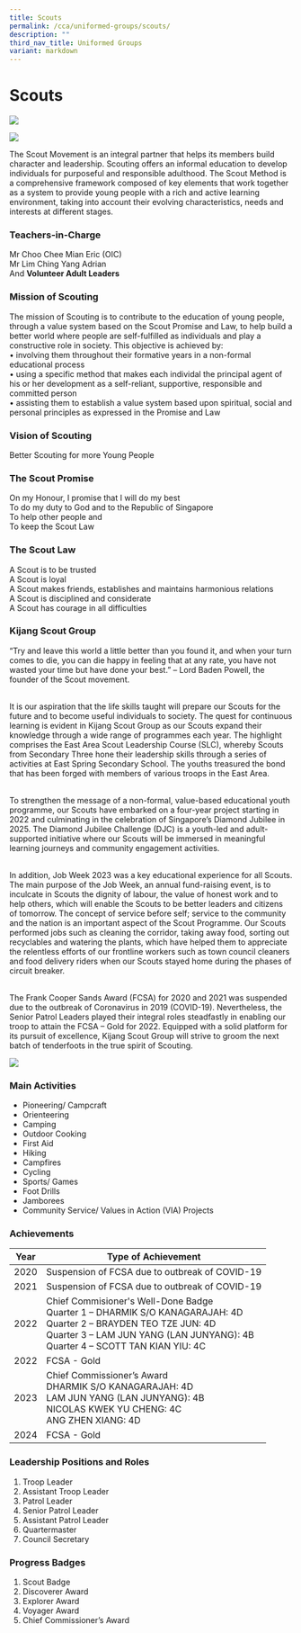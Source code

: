 ```yaml
---
title: Scouts
permalink: /cca/uniformed-groups/scouts/
description: ""
third_nav_title: Uniformed Groups
variant: markdown
---
```

Scouts
======
![](/images/CCA/Uniformed%20Groups/Scouts/scouts202301.jpg)

![](/images/CCA/Uniformed%20Groups/Scouts/scouts202302.jpg)

The Scout Movement is an integral partner that helps its members build character and leadership. Scouting offers an informal education to develop individuals for purposeful and responsible adulthood. The Scout Method is a comprehensive framework composed of key elements that work together as a system to provide young people with a rich and active learning environment, taking into account their evolving characteristics, needs and interests at different stages.

### Teachers-in-Charge

Mr Choo Chee Mian Eric (OIC)&nbsp;<br>
Mr Lim Ching Yang Adrian <br>
And&nbsp;<b>Volunteer Adult Leaders</b>

### Mission of Scouting
The mission of Scouting is to contribute to the education of young people, through a value system based on the Scout Promise and Law, to help build a better world where people are self-fulfilled as individuals and play a constructive role in society. This objective is achieved by:
<br>•	involving them throughout their formative years in a non-formal educational process
<br>•	using a specific method that makes each individal the principal agent of his or her development as a self-reliant, supportive, responsible and committed person
<br>•	assisting them to establish a value system based upon spiritual, social and personal principles as expressed in the Promise and Law


### Vision of Scouting

Better Scouting for more Young People

### The Scout Promise

On my Honour, I promise that I will do my best
<br>To do my duty to God and to the Republic of Singapore
<br>To help other people and
<br>To keep the Scout Law


### The Scout Law
A Scout is to be trusted
<br>A Scout is loyal
<br>A Scout makes friends, establishes and maintains harmonious relations
<br>A Scout is disciplined and considerate
<br>A Scout has courage in all difficulties


### Kijang Scout Group
“Try and leave this world a little better than you found it, and when your turn comes to die, you can die happy in feeling that at any rate, you have not wasted your time but have done your best.” – Lord Baden Powell, the founder of the Scout movement.

<br>It is our aspiration that the life skills taught will prepare our Scouts for the future and to become useful individuals to society. The quest for continuous learning is evident in Kijang Scout Group as our Scouts expand their knowledge through a wide range of programmes each year. The highlight comprises the East Area Scout Leadership Course (SLC), whereby Scouts from Secondary Three hone their leadership skills through a series of activities at East Spring Secondary School. The youths treasured the bond that has been forged with members of various troops in the East Area.

<br>To strengthen the message of a non-formal, value-based educational youth programme, our Scouts have embarked on a four-year project starting in 2022 and culminating in the celebration of Singapore’s Diamond Jubilee in 2025. The Diamond Jubilee Challenge (DJC) is a youth-led and adult-supported initiative where our Scouts will be immersed in meaningful learning journeys and community engagement activities.

<br>In addition, Job Week 2023 was a key educational experience for all Scouts. The main purpose of the Job Week, an annual fund-raising event, is to inculcate in Scouts the dignity of labour, the value of honest work and to help others, which will enable the Scouts to be better leaders and citizens of tomorrow. The concept of service before self; service to the community and the nation is an important aspect of the Scout Programme. Our Scouts performed jobs such as cleaning the corridor, taking away food, sorting out recyclables and watering the plants, which have helped them to appreciate the relentless efforts of our frontline workers such as town council cleaners and food delivery riders when our Scouts stayed home during the phases of circuit breaker.

<br>The Frank Cooper Sands Award (FCSA) for 2020 and 2021 was suspended due to the outbreak of Coronavirus in 2019 (COVID-19). Nevertheless, the Senior Patrol Leaders played their integral roles steadfastly in enabling our troop to attain the FCSA – Gold for 2022. Equipped with a solid platform for its pursuit of excellence, Kijang Scout Group will strive to groom the next batch of tenderfoots in the true spirit of Scouting.

![](/images/CCA/Uniformed%20Groups/Scouts/scouts202303.jpg)


### Main Activities

*   Pioneering/ Campcraft
*   Orienteering
*   Camping
*   Outdoor Cooking
*   First Aid
*   Hiking
*   Campfires
*   Cycling
*   Sports/ Games
*   Foot Drills
*   Jamborees
*   Community Service/ Values in Action (VIA) Projects

### Achievements

| Year | Type of Achievement | 
| -------- | -------- | 
| 2020  | Suspension of FCSA due to outbreak of COVID-19     | 
| 2021  | Suspension of FCSA due to outbreak of COVID-19     | 
| 2022  | Chief Commisioner's Well-Done Badge <br>Quarter 1 – DHARMIK S/O KANAGARAJAH: 4D <br>Quarter 2 – BRAYDEN TEO TZE JUN: 4D <br>Quarter 3 – LAM JUN YANG (LAN JUNYANG): 4B <br>Quarter 4 – SCOTT TAN KIAN YIU: 4C |
| 2022  | FCSA - Gold    |
|2023|Chief Commissioner’s Award  <br>DHARMIK S/O KANAGARAJAH: 4D <br>LAM JUN YANG (LAN JUNYANG): 4B <br>NICOLAS KWEK YU CHENG: 4C <br>ANG ZHEN XIANG: 4D
| 2024  | FCSA - Gold    |

### Leadership Positions and Roles

1.  Troop Leader<br>
2.  Assistant Troop Leader<br>
3.  Patrol Leader<br>
4.  Senior Patrol Leader <br>
5.  Assistant Patrol Leader<br>
6.  Quartermaster<br>
7.  Council Secretary

### Progress Badges
1.	Scout Badge
2.	Discoverer Award
3.	Explorer Award
4.	Voyager Award
5.	Chief Commissioner’s Award